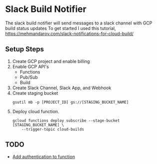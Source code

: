 # Slack Build Notifier
The slack build notifier will send messages to a slack channel with GCP build status updates
To get started I used this tutorial, https://mehmandarov.com/slack-notifications-for-cloud-build/

## Setup Steps
1. Create GCP project and enable billing
2. Enable GCP API's
    * Functions
    * Pub/Sub
    * Build
3. Create Slack Channel, Slack App, and Webhook
4. Create staging bucket 
    ```shell script
   gsutil mb -p [PROJECT_ID] gs://[STAGING_BUCKET_NAME]
   ```
5. Deploy cloud function.
    ```shell script
    gcloud functions deploy subscribe --stage-bucket [STAGING_BUCKET_NAME] \
        --trigger-topic cloud-builds 
    ```


## TODO
* [Add authentication to function](https://cloud.google.com/pubsub/docs/push#authentication_and_authorization)
